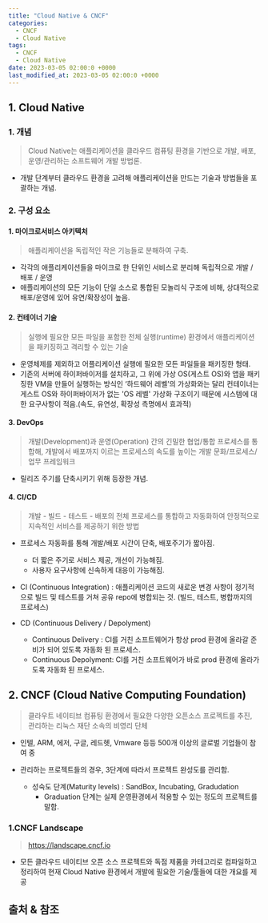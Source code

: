 ```yaml
---
title: "Cloud Native & CNCF"
categories:
  - CNCF
  - Cloud Native
tags:
  - CNCF
  - Cloud Native
date: 2023-03-05 02:00:0 +0000
last_modified_at: 2023-03-05 02:00:0 +0000
---
```


## 1. Cloud Native

### 1. 개념

> Cloud Native는 애플리케이션을 클라우드 컴퓨팅 환경을 기반으로 개발, 배포, 운영/관리하는 소프트웨어 개발 방법론.

- 개발 단계부터 클라우드 환경을 고려해 애플리케이션을 만드는 기술과 방법들을 포괄하는 개념.

### 2. 구성 요소

#### 1. 마이크로서비스 아키텍처

> 애플리케이션을 독립적인 작은 기능들로 분해하여 구축.

- 각각의 애플리케이션들을 마이크로 한 단위인 서비스로 분리해 독립적으로 개발 / 배포 / 운영
- 애플리케이션의 모든 기능이 단일 소스로 통합된 모놀리식 구조에 비해, 상대적으로 배포/운영에 있어 유연/확장성이 높음.

#### 2. 컨테이너 기술

> 실행에 필요한 모든 파일을 포함한 전체 실행(runtime) 환경에서 애플리케이션을 패키징하고 격리할 수 있는 기술

- 운영체제를 제외하고 어플리케이션 실행에 필요한 모든 파일들을 패키징한 형태.
- 기존의 서버에 하이퍼바이저를 설치하고, 그 위에 가상 OS(게스트 OS)와 앱을 패키징한 VM을 만들어 실행하는 방식인 ‘하드웨어 레벨’의 가상화와는 달리 컨테이너는 게스트 OS와 하이퍼바이저가 없는 'OS 레벨' 가상화 구조이기 때문에 시스템에 대한 요구사항이 적음​​.(속도, 유연성, 확장성 측명에서 효과적)

#### 3. DevOps

> 개발(Development)과 운영(Operation) 간의 긴밀한 협업/통합 프로세스를 통합해, 개발에서 배포까지 이르는 프로세스의 속도를 높이는 개발 문화/프로세스/업무 프레임워크

- 릴리즈 주기를 단축시키기 위해 등장한 개념.

#### 4. CI/CD

> 개발 - 빌드 - 테스트 - 배포의 전체 프로세스를 통합하고 자동화하여 안정적으로 지속적인 서비스를 제공하기 위한 방법

- 프로세스 자동화를 통해 개발/배포 시간이 단축, 배포주기가 짧아짐.

  - 더 짧은 주기로 서비스 제공, 개선이 가능해짐.
  - 사용자 요구사항에 신속하게 대응이 가능해짐.

- CI (Continuous Integration) :
  애플리케이션 코드의 새로운 변경 사항이 정기적으로 빌드 및 테스트를 거쳐 공유 repo에 병합되는 것.
  (빌드, 테스트, 병합까지의 프로세스)
- CD (Continuous Delivery / Depolyment)
  - Continuous Delivery : CI를 거친 소프트웨어가 항상 prod 환경에 올라갈 준비가 되어 있도록 자동화 된 프로세스.
  - Continuous Depolyment: CI를 거친 소프트웨어가 바로 prod 환경에 올라가도록 자동화 된 프로세스.

## 2. CNCF (Cloud Native Computing Foundation)

> 클라우트 네이티브 컴퓨팅 환경에서 필요한 다양한 오픈소스 프로젝트를 추진, 관리하는 리눅스 재단 소속의 비영리 단체

- 인텔, ARM, 에저, 구글, 레드헷, Vmware 등등 500개 이상의 글로벌 기업들이 참여 중

- 관리하는 프로젝트들의 경우, 3단계에 따라서 프로젝트 완성도를 관리함.
  - 성숙도 단계(Maturity levels) : SandBox, Incubating, Gradudation
    - Graduation 단계는 실제 운영환경에서 적용할 수 있는 정도의 프로젝트를 말함.

### 1.CNCF Landscape

> https://landscape.cncf.io

- 모든 클라우드 네이티브 오픈 소스 프로젝트와 독점 제품을 카테고리로 컴파일하고 정리하여 현재 Cloud Native 환경에서 개발에 필요한 기술/툴들에 대한 개요를 제공

## 출처 & 참조
